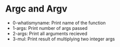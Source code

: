 # Argc and Argv

- 0-whatismyname: Print name of the function
- 1-args: Print number of args passed
- 2-args: Print all arguments recieved
- 3-mul: Print result of multiplying two integer args
